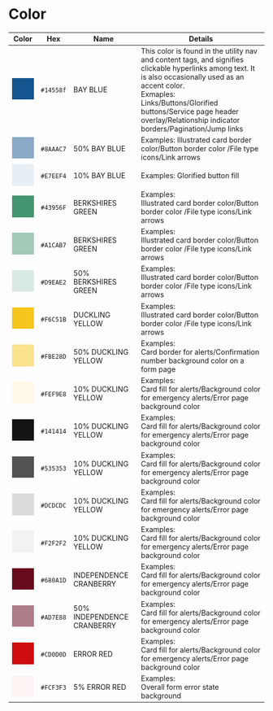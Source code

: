 # Color

| Color | Hex | Name | Details |
| --- | --- | --- | --- |
| <img src="../assets/colors/color_bay-blue.png" />| `#14558f` | BAY BLUE | This color is found in the utility nav and content tags, and signifies clickable hyperlinks among text. It is also occasionally used as an accent color. <br />Exmaples: <br />Links/Buttons/Glorified buttons/Service page header overlay/Relationship indicator borders/Pagination/Jump links|
| <img src="../assets/colors/color_bay-blue-50.png" /> | `#8AAAC7` | 50% BAY BLUE | Examples: Illustrated card border color/Button border color /File type icons/Link arrows |
| <img src="../assets/colors/color_bay-blue-10.png" /> | `#E7EEF4` | 10% BAY BLUE | Examples: Glorified button fill  |
| <img src="../assets/colors/color_berkshires-green.png" /> | `#43956F` | BERKSHIRES GREEN | Examples: <br />Illustrated card border color/Button border color /File type icons/Link arrows |
| <img src="../assets/colors/color_berkshires-green-50.png" /> | `#A1CAB7` | BERKSHIRES GREEN | Examples: <br />Illustrated card border color/Button border color /File type icons/Link arrows |
| <img src="../assets/colors/color_berkshires-green-10.png" /> | `#D9EAE2` | 50% BERKSHIRES GREEN | Examples: <br />Illustrated card border color/Button border color /File type icons/Link arrows |
| <img src="../assets/colors/color_duckling-yellow.png" /> | `#F6C51B` | DUCKLING YELLOW | Examples: <br />Illustrated card border color/Button border color /File type icons/Link arrows |
| <img src="../assets/colors/color_duckling-yellow-50.png" /> | `#FBE28D` | 50% DUCKLING YELLOW | Examples: <br />Card border for alerts/Confirmation number background color on a form page |
| <img src="../assets/colors/color_duckling-yellow-10.png" /> | `#FEF9E8` | 10% DUCKLING YELLOW | Examples: <br />Card fill for alerts/Background color for emergency alerts/Error page background color |
| <img src="../assets/colors/color_revolution-grey.png" /> | `#141414` | 10% DUCKLING YELLOW | Examples: <br />Card fill for alerts/Background color for emergency alerts/Error page background color |
| <img src="../assets/colors/color_granite-grey.png" /> | `#535353` | 10% DUCKLING YELLOW | Examples: <br />Card fill for alerts/Background color for emergency alerts/Error page background color |
| <img src="../assets/colors/color_overcast-grey.png" /> | `#DCDCDC` | 10% DUCKLING YELLOW | Examples: <br />Card fill for alerts/Background color for emergency alerts/Error page background color |
| <img src="../assets/colors/color_platinum-grey.png" /> | `#F2F2F2` | 10% DUCKLING YELLOW | Examples: <br />Card fill for alerts/Background color for emergency alerts/Error page background color |
| <img src="../assets/colors/color_independence-cranberry.png" /> | `#680A1D` | INDEPENDENCE CRANBERRY | Examples: <br />Card fill for alerts/Background color for emergency alerts/Error page background color |
| <img src="../assets/colors/color_independence-cranberry-50.png" /> | `#AD7E88` | 50% INDEPENDENCE CRANBERRY | Examples: <br />Card fill for alerts/Background color for emergency alerts/Error page background color |
| <img src="../assets/colors/color_error-red.png" /> | `#CD0D0D` | ERROR RED | Examples: <br />Card fill for alerts/Background color for emergency alerts/Error page background color |
| <img src="../assets/colors/color_error-red-5.png" /> | `#FCF3F3` | 5% ERROR RED | Examples: <br />Overall form error state background |

